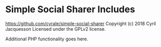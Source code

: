 # Simple Social Sharer Includes #
https://github.com/cyrale/simple-social-sharer
Copyright (c) 2018 Cyril Jacquesson
Licensed under the GPLv2 license.

Additional PHP functionality goes here.